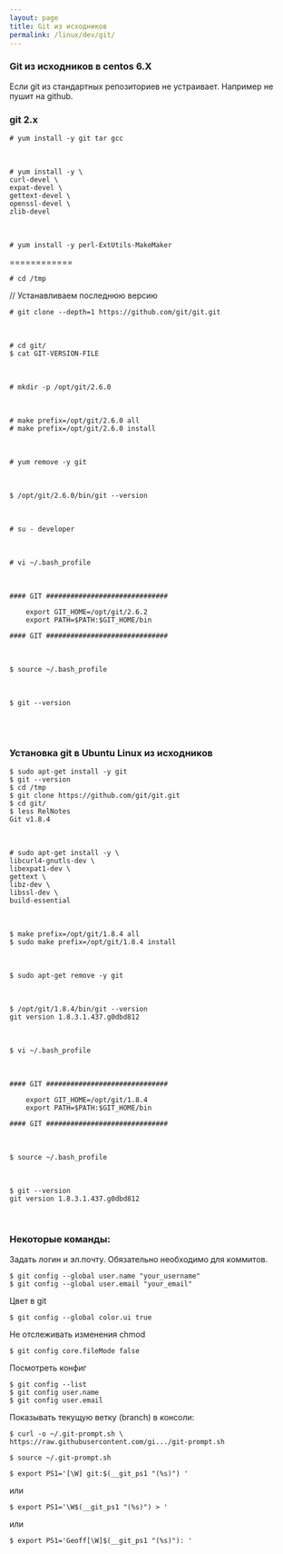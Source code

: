 ```yaml
---
layout: page
title: Git из исходников
permalink: /linux/dev/git/
---
```




<h3>Git из исходников в centos 6.X</h3>


Если git из стандартных репозиториев не устраивает. Например не пушит на github.


<h3>git 2.x</h3>


    # yum install -y git tar gcc

<br/>

    # yum install -y \
    curl-devel \
    expat-devel \
    gettext-devel \
    openssl-devel \
    zlib-devel

<br/>

    # yum install -y perl-ExtUtils-MakeMaker


============

    # cd /tmp

// Устанавливаем последнюю версию

    # git clone --depth=1 https://github.com/git/git.git

<br/>

    # cd git/
    $ cat GIT-VERSION-FILE

<br/>

    # mkdir -p /opt/git/2.6.0

<br/>

    # make prefix=/opt/git/2.6.0 all
    # make prefix=/opt/git/2.6.0 install

<br/>

    # yum remove -y git

<br/>

    $ /opt/git/2.6.0/bin/git --version

<br/>

    # su - developer

<br/>

    # vi ~/.bash_profile

<br/>

    #### GIT ##############################

        export GIT_HOME=/opt/git/2.6.2
        export PATH=$PATH:$GIT_HOME/bin

    #### GIT ##############################

<br/>

    $ source ~/.bash_profile

<br/>

    $ git --version



<br/><br/>

### Установка git в Ubuntu Linux из исходников


    $ sudo apt-get install -y git
    $ git --version
    $ cd /tmp
    $ git clone https://github.com/git/git.git
    $ cd git/
    $ less RelNotes
    Git v1.8.4

<br/>

    # sudo apt-get install -y \
    libcurl4-gnutls-dev \
    libexpat1-dev \
    gettext \
    libz-dev \
    libssl-dev \
    build-essential

<br/>

    $ make prefix=/opt/git/1.8.4 all
    $ sudo make prefix=/opt/git/1.8.4 install

<br/>

    $ sudo apt-get remove -y git

<br/>

    $ /opt/git/1.8.4/bin/git --version
    git version 1.8.3.1.437.g0dbd812

<br/>

    $ vi ~/.bash_profile

<br/>

    #### GIT ##############################

        export GIT_HOME=/opt/git/1.8.4
        export PATH=$PATH:$GIT_HOME/bin

    #### GIT ##############################

<br/>

    $ source ~/.bash_profile

<br/>

    $ git --version
    git version 1.8.3.1.437.g0dbd812



<br/>

### Некоторые команды:

Задать логин и эл.почту. Обязательно необходимо для коммитов.

    $ git config --global user.name "your_username"
    $ git config --global user.email "your_email"


Цвет в git

    $ git config --global color.ui true


Не отслеживать изменения chmod

    $ git config core.fileMode false


Посмотреть конфиг

    $ git config --list
    $ git config user.name
    $ git config user.email


Показывать текущую ветку (branch) в консоли:

    $ curl -o ~/.git-prompt.sh \
    https://raw.githubusercontent.com/gi.../git-prompt.sh

    $ source ~/.git-prompt.sh

    $ export PS1='[\W] git:$(__git_ps1 "(%s)") '

или

    $ export PS1='\W$(__git_ps1 "(%s)") > '

или

    $ export PS1='Geoff[\W]$(__git_ps1 "(%s)"): '
